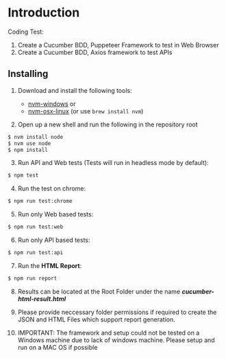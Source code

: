 # Introduction

Coding Test:

1. Create a Cucumber BDD, Puppeteer Framework to test in Web Browser
2. Create a Cucumber BDD, Axios framework to test APIs

## Installing

1. Download and install the following tools:
    * [nvm-windows](https://github.com/coreybutler/nvm-windows/releases) or
    * [nvm-osx-linux](https://github.com/creationix/nvm) (or use `brew install nvm`)

2. Open up a new shell and run the following in the repository root

```bash
$ nvm install node
$ nvm use node
$ npm install
```

3. Run API and Web tests (Tests will run in headless mode by default):

```bash
$ npm test
```

4. Run the test on chrome: 

```bash
$ npm run test:chrome
```

5. Run only Web based tests:

```bash
$ npm run test:web
```

6. Run only API based tests:

```bash
$ npm run test:api
```

7. Run the **HTML Report**:

```bash
$ npm run report
```

8. Results can be located at the Root Folder under the name ***cucumber-html-result.html***

9. Please provide neccessary folder permissions if required to create the JSON and HTML Files which support report generation.


10. IMPORTANT: The framework and setup could not be tested on a Windows machine due to lack of windows machine. Please setup and run on a MAC OS if possible
